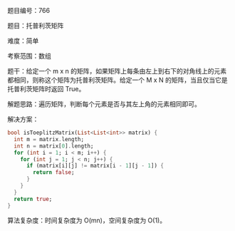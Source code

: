 题目编号：766

题目：托普利茨矩阵

难度：简单

考察范围：数组

题干：给定一个 m x n 的矩阵，如果矩阵上每条由左上到右下的对角线上的元素都相同，则称这个矩阵为托普利茨矩阵。给定一个 M x N 的矩阵，当且仅当它是托普利茨矩阵时返回 True。

解题思路：遍历矩阵，判断每个元素是否与其左上角的元素相同即可。

解决方案：

```dart
bool isToeplitzMatrix(List<List<int>> matrix) {
  int m = matrix.length;
  int n = matrix[0].length;
  for (int i = 1; i < m; i++) {
    for (int j = 1; j < n; j++) {
      if (matrix[i][j] != matrix[i - 1][j - 1]) {
        return false;
      }
    }
  }
  return true;
}
```

算法复杂度：时间复杂度为 O(mn)，空间复杂度为 O(1)。